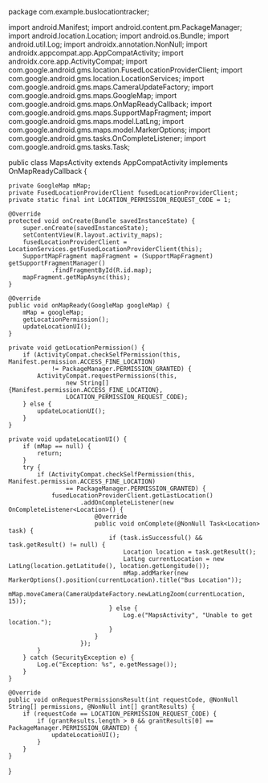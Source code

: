 package com.example.buslocationtracker;

import android.Manifest;
import android.content.pm.PackageManager;
import android.location.Location;
import android.os.Bundle;
import android.util.Log;
import androidx.annotation.NonNull;
import androidx.appcompat.app.AppCompatActivity;
import androidx.core.app.ActivityCompat;
import com.google.android.gms.location.FusedLocationProviderClient;
import com.google.android.gms.location.LocationServices;
import com.google.android.gms.maps.CameraUpdateFactory;
import com.google.android.gms.maps.GoogleMap;
import com.google.android.gms.maps.OnMapReadyCallback;
import com.google.android.gms.maps.SupportMapFragment;
import com.google.android.gms.maps.model.LatLng;
import com.google.android.gms.maps.model.MarkerOptions;
import com.google.android.gms.tasks.OnCompleteListener;
import com.google.android.gms.tasks.Task;

public class MapsActivity extends AppCompatActivity implements OnMapReadyCallback {

    private GoogleMap mMap;
    private FusedLocationProviderClient fusedLocationProviderClient;
    private static final int LOCATION_PERMISSION_REQUEST_CODE = 1;

    @Override
    protected void onCreate(Bundle savedInstanceState) {
        super.onCreate(savedInstanceState);
        setContentView(R.layout.activity_maps);
        fusedLocationProviderClient = LocationServices.getFusedLocationProviderClient(this);
        SupportMapFragment mapFragment = (SupportMapFragment) getSupportFragmentManager()
                .findFragmentById(R.id.map);
        mapFragment.getMapAsync(this);
    }

    @Override
    public void onMapReady(GoogleMap googleMap) {
        mMap = googleMap;
        getLocationPermission();
        updateLocationUI();
    }

    private void getLocationPermission() {
        if (ActivityCompat.checkSelfPermission(this, Manifest.permission.ACCESS_FINE_LOCATION)
                != PackageManager.PERMISSION_GRANTED) {
            ActivityCompat.requestPermissions(this,
                    new String[]{Manifest.permission.ACCESS_FINE_LOCATION},
                    LOCATION_PERMISSION_REQUEST_CODE);
        } else {
            updateLocationUI();
        }
    }

    private void updateLocationUI() {
        if (mMap == null) {
            return;
        }
        try {
            if (ActivityCompat.checkSelfPermission(this, Manifest.permission.ACCESS_FINE_LOCATION)
                    == PackageManager.PERMISSION_GRANTED) {
                fusedLocationProviderClient.getLastLocation()
                        .addOnCompleteListener(new OnCompleteListener<Location>() {
                            @Override
                            public void onComplete(@NonNull Task<Location> task) {
                                if (task.isSuccessful() && task.getResult() != null) {
                                    Location location = task.getResult();
                                    LatLng currentLocation = new LatLng(location.getLatitude(), location.getLongitude());
                                    mMap.addMarker(new MarkerOptions().position(currentLocation).title("Bus Location"));
                                    mMap.moveCamera(CameraUpdateFactory.newLatLngZoom(currentLocation, 15));
                                } else {
                                    Log.e("MapsActivity", "Unable to get location.");
                                }
                            }
                        });
            }
        } catch (SecurityException e) {
            Log.e("Exception: %s", e.getMessage());
        }
    }

    @Override
    public void onRequestPermissionsResult(int requestCode, @NonNull String[] permissions, @NonNull int[] grantResults) {
        if (requestCode == LOCATION_PERMISSION_REQUEST_CODE) {
            if (grantResults.length > 0 && grantResults[0] == PackageManager.PERMISSION_GRANTED) {
                updateLocationUI();
            }
        }
    }
}
